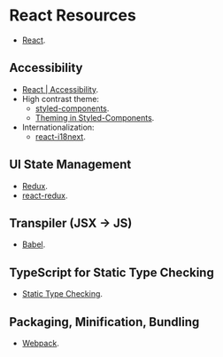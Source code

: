 # React Resources

- [React](https://reactjs.org/).

## Accessibility

- [React | Accessibility](https://reactjs.org/docs/accessibility.html).
- High contrast theme:
  - [styled-components](https://www.styled-components.com/).
  - [Theming in Styled-Components](https://medium.com/@rossbulat/creating-themes-in-react-with-styled-components-6fce744b4e54).
- Internationalization:
  - [react-i18next](https://github.com/i18next/react-i18next).

## UI State Management
- [Redux](https://redux.js.org/introduction/getting-started).
- [react-redux](https://github.com/reduxjs/react-redux).

## Transpiler (JSX -> JS)

- [Babel](https://babeljs.io/docs/en/).

## TypeScript for Static Type Checking

- [Static Type Checking](https://reactjs.org/docs/static-type-checking.html).

## Packaging, Minification, Bundling

- [Webpack](https://webpack.js.org/).


